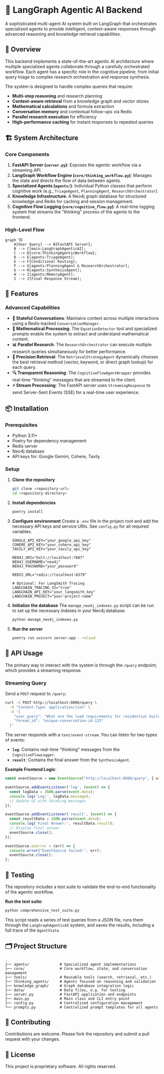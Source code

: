# 🤖 LangGraph Agentic AI Backend

A sophisticated multi-agent AI system built on LangGraph that orchestrates specialized agents to provide intelligent, context-aware responses through advanced reasoning and knowledge retrieval capabilities.

## 🌟 Overview

This backend implements a state-of-the-art agentic AI architecture where multiple specialized agents collaborate through a carefully orchestrated workflow. Each agent has a specific role in the cognitive pipeline, from initial query triage to complex research orchestration and response synthesis.

The system is designed to handle complex queries that require:
- **Multi-step reasoning** and research planning
- **Context-aware retrieval** from a knowledge graph and vector stores
- **Mathematical calculations** and formula extraction
- **Conversation memory** and contextual follow-ups via Redis
- **Parallel research execution** for efficiency
- **High-performance caching** for instant responses to repeated queries

## 🏗️ System Architecture

### Core Components
1.  **FastAPI Server (`server.py`)**: Exposes the agentic workflow via a streaming API.
2.  **LangGraph Workflow Engine (`core/thinking_workflow.py`)**: Manages the state and directs the flow of data between agents.
3.  **Specialized Agents (`agents/`)**: Individual Python classes that perform cognitive work (e.g., `TriageAgent`, `PlanningAgent`, `ResearchOrchestrator`).
4.  **Knowledge Infrastructure**: A Neo4j graph database for structured knowledge and Redis for caching and session management.
5.  **Cognitive Flow Logging (`core/cognitive_flow.py`)**: A real-time logging system that streams the "thinking" process of the agents to the frontend.

### High-Level Flow
```mermaid
graph TD
    A[User Query] --> B{FastAPI Server};
    B --> C[main:LangGraphAgenticAI];
    C --> D{core:ThinkingAgenticWorkflow};
    D --> E[agents:TriageAgent];
    E --> F{Conditional Routing};
    F --> G[agents:PlanningAgent & ResearchOrchestrator];
    G --> H[agents:SynthesisAgent];
    H --> I[agents:MemoryAgent];
    I --> J[Final Response Stream];
```

## 🚀 Features

### Advanced Capabilities
- **🔄 Stateful Conversations**: Maintains context across multiple interactions using a Redis-backed `ConversationManager`.
- **🧮 Mathematical Processing**: The `EquationDetector` tool and specialized prompts enable the system to extract and understand mathematical content.
- **📊 Parallel Research**: The `ResearchOrchestrator` can execute multiple research queries simultaneously for better performance.
- **🎯 Precision Retrieval**: The `RetrievalStrategyAgent` dynamically chooses the best retrieval method (vector, keyword, or direct graph lookup) for each query.
- **🔍 Transparent Reasoning**: The `CognitiveFlowAgentWrapper` provides real-time "thinking" messages that are streamed to the client.
- **⚡ Stream Processing**: The FastAPI server uses `StreamingResponse` to send Server-Sent Events (SSE) for a real-time user experience.

## 📦 Installation

### Prerequisites
- Python 3.11+
- Poetry for dependency management
- Redis server
- Neo4j database
- API keys for: Google Gemini, Cohere, Tavily

### Setup
1.  **Clone the repository**
    ```bash
    git clone <repository-url>
    cd <repository-directory>
    ```

2.  **Install dependencies**
    ```bash
    poetry install
    ```

3.  **Configure environment**
    Create a `.env` file in the project root and add the necessary API keys and service URIs. See `config.py` for all required variables.
    ```env
    GOOGLE_API_KEY="your_google_api_key"
    COHERE_API_KEY="your_cohere_api_key"
    TAVILY_API_KEY="your_tavily_api_key"
    
    NEO4J_URI="bolt://localhost:7687"
    NEO4J_USERNAME="neo4j"
    NEO4J_PASSWORD="your_password"
    
    REDIS_URL="redis://localhost:6379"
    
    # Optional: For LangSmith Tracing
    LANGCHAIN_TRACING_V2="true"
    LANGCHAIN_API_KEY="your_langsmith_key"
    LANGCHAIN_PROJECT="your-project-name"
    ```

4.  **Initialize the database**
    The `manage_neo4j_indexes.py` script can be run to set up the necessary indexes in your Neo4j database.
    ```bash
    python manage_neo4j_indexes.py
    ```

5.  **Run the server**
    ```bash
    poetry run uvicorn server:app --reload
    ```

## 📡 API Usage

The primary way to interact with the system is through the `/query` endpoint, which provides a streaming response.

### Streaming Query
Send a `POST` request to `/query`:
```bash
curl -X POST http://localhost:8000/query \
  -H "Content-Type: application/json" \
  -d '{
    "user_query": "What are the load requirements for residential buildings?",
    "thread_id": "unique-conversation-id-123"
  }'
```

The server responds with a `text/event-stream`. You can listen for two types of events:
- **`log`**: Contains real-time "thinking" messages from the `CognitiveFlowLogger`.
- **`result`**: Contains the final answer from the `SynthesisAgent`.

**Example Frontend Logic**:
```javascript
const eventSource = new EventSource("http://localhost:8000/query", { withCredentials: true });

eventSource.addEventListener('log', (event) => {
  const logData = JSON.parse(event.data);
  console.log('Log:', logData.message);
  // Update UI with thinking messages
});

eventSource.addEventListener('result', (event) => {
  const resultData = JSON.parse(event.data);
  console.log('Final Answer:', resultData.result);
  // Display final answer
  eventSource.close();
});

eventSource.onerror = (err) => {
  console.error("EventSource failed:", err);
  eventSource.close();
};
```

## 🧪 Testing

The repository includes a test suite to validate the end-to-end functionality of the agentic workflow.

**Run the test suite**:
```bash
python comprehensive_test_suite.py
```
This script reads a series of test queries from a JSON file, runs them through the `LangGraphAgenticAI` system, and saves the results, including a full trace of the `AgentState`.

## 🗂️ Project Structure

```
.
├── agents/              # Specialized agent implementations
├── core/                # Core workflow, state, and conversation management
├── tools/               # Reusable tools (search, retrieval, etc.)
├── thinking_agents/     # Agents focused on reasoning and validation
├── knowledge_graph/     # Graph database integration logic
├── data/                # Data files, e.g. for testing
├── server.py            # FastAPI application and endpoints
├── main.py              # Main class and CLI entry point
├── config.py            # Centralized configuration management
└── prompts.py           # Centralized prompt templates for all agents
```

## 🤝 Contributing

Contributions are welcome. Please fork the repository and submit a pull request with your changes.

## 📄 License

This project is proprietary software. All rights reserved. 